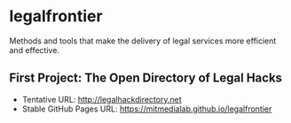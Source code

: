 # legalfrontier
Methods and tools that make the delivery of legal services more efficient and effective.

## First Project: The Open Directory of Legal Hacks
* Tentative URL: http://legalhackdirectory.net
* Stable GitHub Pages URL: https://mitmedialab.github.io/legalfrontier

